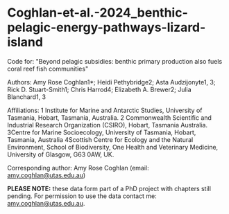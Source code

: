 # Coghlan-et-al.-2024_benthic-pelagic-energy-pathways-lizard-island
Code for: "Beyond pelagic subsidies: benthic primary production also fuels coral reef fish communities"

Authors: Amy Rose Coghlan1*; Heidi Pethybridge2; Asta Audzijonyte1, 3; Rick D. Stuart-Smith1; Chris Harrod4; Elizabeth A. Brewer2; Julia Blanchard1, 3

Affiliations: 1 Institute for Marine and Antarctic Studies, University of Tasmania, Hobart, Tasmania, Australia.
2 Commonwealth Scientific and Industrial Research Organization (CSIRO), Hobart, Tasmania Australia.
3Centre for Marine Socioecology, University of Tasmania, Hobart, Tasmania, Australia
4Scottish Centre for Ecology and the Natural Environment, School of Biodiversity, One Health and Veterinary Medicine, University of Glasgow, G63 0AW, UK.

Corresponding author: Amy Rose Coghlan (email: amy.coghlan@utas.edu.au)

**PLEASE NOTE:** these data form part of a PhD project with chapters still pending. For permission to use the data contact me: amy.coghlan@utas.edu.au.
